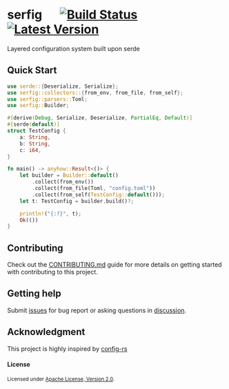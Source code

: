 # serfig &emsp; [![Build Status]][actions] [![Latest Version]][crates.io]

[Build Status]: https://img.shields.io/github/workflow/status/Xuanwo/serfig/CI/main
[actions]: https://github.com/Xuanwo/serfig/actions?query=branch%3Amain
[Latest Version]: https://img.shields.io/crates/v/serfig.svg
[crates.io]: https://crates.io/crates/serfig

Layered configuration system built upon serde

## Quick Start

```rust
use serde::{Deserialize, Serialize};
use serfig::collectors::{from_env, from_file, from_self};
use serfig::parsers::Toml;
use serfig::Builder;

#[derive(Debug, Serialize, Deserialize, PartialEq, Default)]
#[serde(default)]
struct TestConfig {
    a: String,
    b: String,
    c: i64,
}

fn main() -> anyhow::Result<()> {
    let builder = Builder::default()
        .collect(from_env())
        .collect(from_file(Toml, "config.toml"))
        .collect(from_self(TestConfig::default()));
    let t: TestConfig = builder.build()?;

    println!("{:?}", t);
    Ok(())
}
```

## Contributing

Check out the [CONTRIBUTING.md](./CONTRIBUTING.md) guide for more details on getting started with contributing to this project.

## Getting help

Submit [issues](https://github.com/Xuanwo/serfig/issues/new/choose) for bug report or asking questions in [discussion](https://github.com/Xuanwo/serfig/discussions/new?category=q-a).

## Acknowledgment

This project is highly inspired by [config-rs](https://github.com/mehcode/config-rs)

#### License

<sup>
Licensed under <a href="./LICENSE">Apache License, Version 2.0</a>.
</sup>
